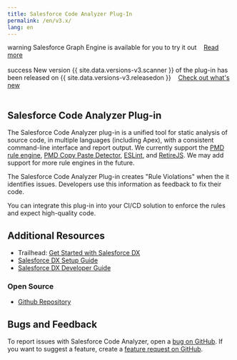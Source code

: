 ```yaml
---
title: Salesforce Code Analyzer Plug-In
permalink: /en/v3.x/
lang: en
---
```


<div class="slds-notify slds-notify_alert slds-theme_alert-texture slds-text-heading_small slds-text-align_center slds-theme_warning" role="alert">
  <span class="slds-assistive-text">warning</span>
  	Salesforce Graph Engine is available for you to try it out &nbsp;&nbsp;&nbsp;<a href="./en/v3.x/salesforce-graph-engine/introduction/">Read more</a>
</div>
<br>

<!-- temporary comment until v3.x becomes the new norm -->
<div class="slds-notify slds-notify_alert slds-theme_alert-texture slds-text-heading_small slds-theme_success" role="alert">
  <span class="slds-assistive-text">success</span>
  	New version {{ site.data.versions-v3.scanner }} of the plug-in has been released on {{ site.data.versions-v3.releasedon }}
	&nbsp;&nbsp;
	<a href="./en/v3.x/whats-new-v3/">Check out what's new</a>
</div>
<br>

<!-- uncomment this once v3 becomes latest -->
<!--
<div class="slds-notify slds-notify_alert slds-theme_alert-texture slds-text-heading_small slds-text-align_center slds-theme_warning" role="alert">
  <span class="slds-assistive-text">warning</span>
  	A new version (v{{ site.data.versions-v3.scanner }}) of the Code Analyzer Plug-in was released on {{ site.data.versions-v3.releasedon }} &nbsp;&nbsp;<a href="./en/v3.x/release-information/">Release Information</a>
</div>
<br>
-->

## Salesforce Code Analyzer Plug-in

The Salesforce Code Analyzer plug-in is a unified tool for static analysis of source code, in multiple languages
(including Apex), with a consistent command-line interface and report output. We currently support the
[PMD rule engine](https://pmd.github.io/), [PMD Copy Paste Detector](https://pmd.github.io/latest/pmd_userdocs_cpd.html), [ESLint](https://eslint.org/), and [RetireJS](https://retirejs.github.io/retire.js/).
We may add support for more rule engines in the future.

The Salesforce Code Analyzer Plug-in creates "Rule Violations" when the it identifies issues. Developers use this information as feedback to fix their code. 

You can integrate this plug-in into your CI/CD solution to enforce the rules and expect high-quality code.


## Additional Resources

- Trailhead: [Get Started with Salesforce DX](https://trailhead.salesforce.com/trails/sfdx_get_started)
- [Salesforce DX Setup Guide](https://developer.salesforce.com/docs/atlas.en-us.sfdx_setup.meta/sfdx_setup)
- [Salesforce DX Developer Guide](https://developer.salesforce.com/docs/atlas.en-us.sfdx_dev.meta/sfdx_dev)

### Open Source

- [Github Repository](https://github.com/forcedotcom/sfdx-scanner)

## Bugs and Feedback

To report issues with Salesforce Code Analyzer, open a [bug on GitHub](https://github.com/forcedotcom/sfdx-scanner/issues/new?template=Bug_report.md). If you want to suggest a feature, create a [feature request on GitHub](https://github.com/forcedotcom/sfdx-scanner/issues/new?template=Feature_request.md).


